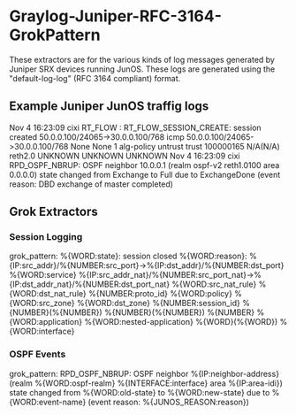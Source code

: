 # Graylog-Juniper-RFC-3164-GrokPattern
These extractors are for the various kinds of log messages generated by Juniper SRX devices running JunOS. These
logs are generated using the "default-log-log" (RFC 3164 compliant) format.

## Example Juniper JunOS traffig logs
Nov 4 16:23:09 cixi RT_FLOW : RT_FLOW_SESSION_CREATE: session created 50.0.0.100/24065->30.0.0.100/768 icmp 50.0.0.100/24065->30.0.0.100/768 None None 1 alg-policy untrust trust 100000165 N/A(N/A) reth2.0 UNKNOWN UNKNOWN UNKNOWN
Nov 4 16:23:09 cixi RPD_OSPF_NBRUP: OSPF neighbor 10.0.0.1 (realm ospf-v2 reth1.0100 area 0.0.0.0) state changed from Exchange to Full due to ExchangeDone (event reason: DBD exchange of master completed)

## Grok Extractors

### Session Logging
grok_pattern: %{WORD:state}: session closed %{WORD:reason}: %{IP:src_addr}/%{NUMBER:src_port}->%{IP:dst_addr}/%{NUMBER:dst_port} %{WORD:service} %{IP:src_addr_nat}/%{NUMBER:src_port_nat}->%{IP:dst_addr_nat}/%{NUMBER:dst_port_nat} %{WORD:src_nat_rule} %{WORD:dst_nat_rule} %{NUMBER:proto_id} %{WORD:policy} %{WORD:src_zone} %{WORD:dst_zone} %{NUMBER:session_id} %{NUMBER}\(%{NUMBER}\) %{NUMBER}\(%{NUMBER}\) %{NUMBER} %{WORD:application} %{WORD:nested-application} %{WORD}\(%{WORD}\) %{WORD:interface}

### OSPF Events
grok_pattern: RPD_OSPF_NBRUP: OSPF neighbor %{IP:neighbor-address} \(realm %{WORD:ospf-realm} %{INTERFACE:interface} area %{IP:area-idi}\) state changed from %{WORD:old-state} to %{WORD:new-state} due to %{WORD:event-name} \(event reason: %{JUNOS_REASON:reason}\)

